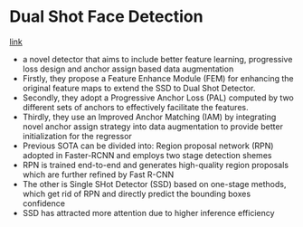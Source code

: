# Dual Shot Face Detection

[link](https://arxiv.org/pdf/1810.10220.pdf)

* a novel detector that aims to include better feature learning, progressive loss design and anchor assign based data augmentation
* Firstly, they propose a Feature Enhance Module (FEM) for enhancing the original feature maps to extend the SSD to Dual Shot Detector.
* Secondly, they adopt a Progressive Anchor Loss (PAL) computed by two different sets of anchors to effectively facilitate the features.
* Thirdly, they use an Improved Anchor Matching (IAM) by integrating novel anchor assign strategy into data augmentation
to provide better initialization for the regressor
* Previous SOTA can be divided into: Region proposal network (RPN) adopted in Faster-RCNN and employs two stage detection shemes
* RPN is trained end-to-end and generates high-quality region proposals which are further refined by Fast R-CNN
* The other is Single SHot Detector (SSD) based on one-stage methods, which get rid of RPN and directly predict the bounding boxes confidence
* SSD has attracted more attention due to higher inference efficiency
